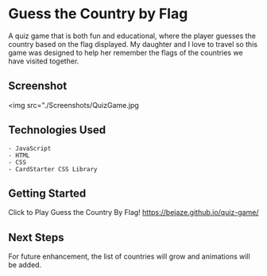 # Guess the Country by Flag
A quiz game that is both fun and educational, where the player guesses the country based on the flag displayed. My daughter and I love to travel so this game was designed to help her remember the flags of the countries we have visited together. 

## Screenshot
<img src="./Screenshots/QuizGame.jpg

## Technologies Used
    - JavaScript
    - HTML
    - CSS
    - CardStarter CSS Library

## Getting Started
Click to Play Guess the Country By Flag! <https://bejaze.github.io/quiz-game/>

## Next Steps
For future enhancement, the list of countries will grow and animations will be added. 
